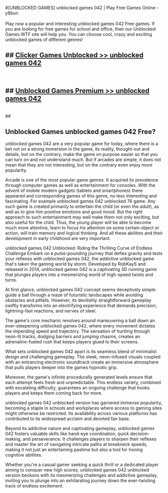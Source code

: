 #[UNBLOCKED GAMES] unblocked games 042 | Play Free Games Online - y8bun <br>
<br>
Play now a popular and interesting unblocked games 042 Free games. If you are looking for free games for school and office, then our Unblocked Games WTF site will help you. You can choose cool, crazy and exciting unblocked games of different genres!


## ##  [Clicker Games Unblocked >> unblocked games 042](http://freeplayer.one?title=unblocked_games_042&ref=22)
  <br>

##  ## [Unblocked Games Premium >> unblocked games 042](http://freeplayer.one?title=unblocked_games_042&ref=22)
  <br>
  ##



## Unblocked Games unblocked games 042 Free?

unblocked games 042 are a very popular game for today, where there is a bet not on a strong immersion in the game, its reality, thought-out and details, but on the contrary, make the game on purpose easier so that you can turn on and not understand much. But if arcades are simple, it does not mean that they are not interesting, but on the contrary even enjoy more popularity.

Arcade is one of the most popular game genres. It acquired its prevalence through computer games as well as entertainment for consoles. With the advent of mobile modern gadgets (tablets and smartphones) there appeared and corresponding games of this genre, no less interesting and fascinating. For example unblocked games 042 unblocked 76 game. Any such game is created primarily to entertain the child (or even the adult), as well as to give him positive emotions and good mood. But the right approach to such entertainment may well make them not only exciting, but also useful for the child. Thus, the young player will be able to become much more attentive, learn to focus his attention on some certain object or action, will train memory and logical thinking. And all these abilities and their development in early childhood are very important.

unblocked games 042 Unblocked: Riding the Thrilling Curve of Endless Challenge
Embark on a pulse-pounding journey that defies gravity and tests your reflexes with unblocked games 042, the addictive unblocked game that's taken the gaming world by storm. Developed by RobKayS and released in 2014, unblocked games 042 is a captivating 3D running game that plunges players into a mesmerizing world of high-speed twists and turns.

At first glance, unblocked games 042 concept seems deceptively simple: guide a ball through a maze of futuristic landscapes while avoiding obstacles and pitfalls. However, its devilishly straightforward gameplay swiftly transforms into an electrifying experience that demands precision, lightning-fast reactions, and nerves of steel.

The game's core mechanic revolves around maneuvering a ball down an ever-steepening unblocked games 042, where every movement dictates the impending speed and trajectory. The sensation of hurtling through neon-lit tracks, dodging barriers and jumping chasms, creates an adrenaline-fueled rush that keeps players glued to their screens.

What sets unblocked games 042 apart is its seamless blend of minimalist design and challenging gameplay. The sleek, neon-infused visuals coupled with an entrancing electronic soundtrack create an immersive atmosphere that pulls players deeper into the games hypnotic grip.

Moreover, the game's infinite procedurally generated levels ensure that each attempt feels fresh and unpredictable. This endless variety, combined with escalating difficulty, guarantees an ongoing challenge that hooks players and keeps them coming back for more.

unblocked games 042 unblocked version has garnered immense popularity, becoming a staple in schools and workplaces where access to gaming sites might otherwise be restricted. Its availability across various platforms has contributed to its widespread acclaim and devoted fan base.

Beyond its addictive nature and captivating gameplay, unblocked games 042 fosters valuable skills like hand-eye coordination, quick decision-making, and perseverance. It challenges players to sharpen their reflexes and master the art of navigating intricate paths at breakneck speeds, making it not just an entertaining pastime but also a tool for honing cognitive abilities.

Whether you're a casual gamer seeking a quick thrill or a dedicated player aiming to conquer new high scores, unblocked games 042 unblocked version beckons with its mesmerizing challenges and addictive gameplay, inviting you to plunge into an exhilarating journey down the ever-twisting track of endless excitement.